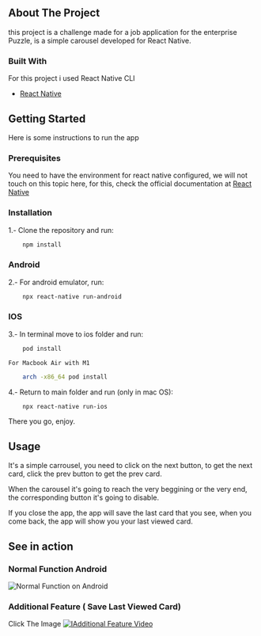 ## About The Project

this project is a challenge made for a job application for the enterprise Puzzle, is a simple carousel developed for React Native.

### Built With
For this project i used React Native CLI
* [React Native](https://reactnative.dev)

## Getting Started
Here is some instructions to run the app

### Prerequisites
You need to have the environment for react native configured, we will not touch on this topic here, for this, check the official documentation at [React Native](https://reactnative.dev)

### Installation
1.- Clone the repository and run:
```sh
    npm install
```

### Android
2.- For android emulator, run:
```sh
    npx react-native run-android
```
### IOS
3.- In terminal move to ios folder and run: 
```sh
    pod install
```

    For Macbook Air with M1
```sh
    arch -x86_64 pod install
```

4.- Return to main folder and run (only in mac OS):
```sh
    npx react-native run-ios
```

There you go, enjoy.

## Usage
It's a simple carrousel, you need to click on the next button, to get the next card, click the prev button to get the prev card.

When the carousel it's going to reach the very beggining or the very end, the corresponding button it's going to disable.

If you close the app, the app will save the last card that you see, when you come back, the app will show you your last viewed card.


## See in action

### Normal Function Android
![Normal Function on Android](https://media.giphy.com/media/VNH0KoJB2qvSCYtzfh/giphy.gif)

### Additional Feature ( Save Last Viewed Card)


Click The Image
[![IAdditional Feature Video](https://upload.wikimedia.org/wikipedia/commons/thumb/0/09/YouTube_full-color_icon_%282017%29.svg/320px-YouTube_full-color_icon_%282017%29.svg.png)](https://www.youtube.com/watch?v=QSx8JHqxvoc)
